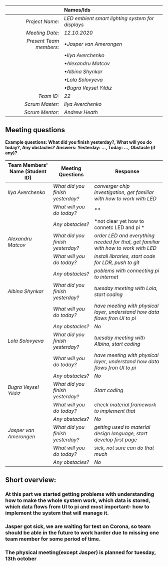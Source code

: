 |                          | **Names/Ids**       |
|-------------------------:|:--------------------|
| *Project Name:*          |*LED embient smart lighting system for displays*          |
| *Meeting Date:*          |*12.10.2020*           |
| *Present Team members:*  |*•Jasper van Amerongen*|
|                          |*•Ilya Averchenko*     |
|                          |*•Alexandru Matcov*    |
|                          |*•Albina Shynkar*      |
|                          |*•Lola Solovyeva*      |
|                          |*•Bugra Veysel Yıldız* |
| *Team ID:*               |*22*                   |
| *Scrum  Master:*         |*Ilya Averchenko*  |
| *Scrum  Mentor:*         |*Andrew Heath*         |
 
## Meeting questions

**Example questions: What did you finish yesterday?, What will you do today?, Any obstacles?   Answers: Yesterday: ..., Today: ..., Obstacle (if any)?**

| **Team Members' Name (Student ID)**   | **Meeting Questions**          | **Response**                                    |
|---------------------------------------|--------------------------------|-------------------------------------------------|
| *Ilya Averchenko*                     |*What did you finish yesterday?*|*converger chip investigation, get familiar with how to work with LED*     |
|                                       |*What will you do today?*       |**                      |
|                                       |*Any obstacles?*                |*not clear yet how to connetc LED and pi *                                             |
| *Alexandru Matcov*                    |*What did you finish yesterday?*|*order LED and everything needed for that, get familiar with how to work with LED*              |
|                                       |*What will you do today?*       |*install libraries, start code for LDR, push to git*              |
|                                       |*Any obstacles?*                |*poblems with connecting pi to internet*                                             |
| *Albina Shynkar*                      |*What did you finish yesterday?*|*tuesday meeting with Lola, start coding* |
|                                       |*What will you do today?*       |*have meeting with physical layer, understand how data flows fron UI to pi*   |
|                                       |*Any obstacles?*                |*No*                                 |
| *Lola Solovyeva*                      |*What did you finish yesterday?*|*tuesday meeting with Albina, start coding*      |
|                                       |*What will you do today?*       |*have meeting with physical layer, understand how data flows fron UI to pi*                      |
|                                       |*Any obstacles?*                |*No*                                 |
| *Bugra Veysel Yıldız*                 |*What did you finish yesterday?*|*Start coding*  |
|                                       |*What will you do today?*       |*check material framework to implement that*                      |
|                                       |*Any obstacles?*                |*No*                                             |
| *Jasper van Amerongen*                |*What did you finish yesterday?*|*getting used to material design language, start develop first page*|                               
|                                       |*What will you do today?*       |*sick, not sure can do that much*                      |
|                                       |*Any obstacles?*                |*No*                                             |


## Short overview:

### At this part we started getting problems with understanding how to make the whole system work, which data is stored, which data flows from UI to pi and most important- how to implement the system that will manage it.
### Jasper got sick, we are waiting for test on Corona, so team should be able in the future to work harder due to missing one team member for some period of time.
### The physical meeting(except Jasper) is planned for tuesday, 13th october
